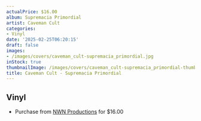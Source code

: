 ```yaml
---
actualPrice: $16.00
album: Supremacia Primordial
artist: Caveman Cult
categories:
- Vinyl
date: '2025-02-25T06:20:15'
draft: false
images:
- /images/covers/caveman_cult-supremacia_primordial.jpg
inStock: true
thumbnailImage: /images/covers/caveman_cult-supremacia_primordial-thumb.jpg
title: Caveman Cult - Supremacia Primordial
---
```


## Vinyl
* Purchase from [NWN Productions](http://shop.nwnprod.com/index.php?route=product/product&path=75&product_id=59005&sort=pd.name&order=ASC) for $16.00
